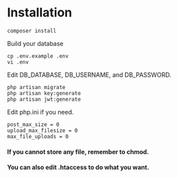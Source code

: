 # Installation

```
composer install
```

Build your database

```
cp .env.example .env
vi .env
```

Edit DB_DATABASE, DB_USERNAME, and DB_PASSWORD.

```
php artisan migrate
php artisan key:generate
php artisan jwt:generate
```

Edit php.ini if you need.

```
post_max_size = 0
upload_max_filesize = 0
max_file_uploads = 0
```

#### If you cannot store any file, remember to chmod.
#### You can also edit .htaccess to do what you want.
